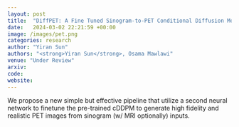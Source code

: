 ```yaml
---
layout: post
title:  "DiffPET: A Fine Tuned Sinogram-to-PET Conditional Diffusion Model"
date:   2024-03-02 22:21:59 +00:00
image: /images/pet.png
categories: research
author: "Yiran Sun"
authors: "<strong>Yiran Sun</strong>, Osama Mawlawi"
venue: "Under Review"
arxiv: 
code: 
website: 
---
```

We propose a new simple but effective pipeline that utilize a second neural network to finetune the pre-trained cDDPM to generate high fidelity and realistic PET images from sinogram (w/ MRI optionally) inputs.
